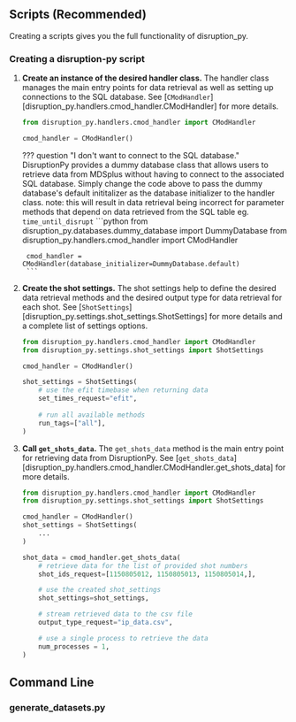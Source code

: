 
## Scripts (Recommended)
Creating a scripts gives you the full functionality of disruption_py. 
### Creating a disruption-py script
1. **Create an instance of the desired handler class.** 
	The handler class manages the main entry points for data retrieval as well as setting up connections to the SQL database. See [`CModHandler`][disruption_py.handlers.cmod_handler.CModHandler] for more details.
	```python
	from disruption_py.handlers.cmod_handler import CModHandler

	cmod_handler = CModHandler()
	```

	??? question "I don't want to connect to the SQL database."
		DisruptionPy provides a dummy database class that allows users to retrieve data from MDSplus
		without having to connect to the associated SQL database. Simply change the code above to pass
		the dummy database's default inititalizer as the database initializer to the handler class.
		note: this will result in data retrieval being incorrect for parameter methods that depend on 
		data retrieved from the SQL table eg. `time_until_disrupt`
		```python
		from disruption_py.databases.dummy_database import DummyDatabase
		from disruption_py.handlers.cmod_handler import CModHandler

		cmod_handler = CModHandler(database_initializer=DummyDatabase.default)
		```

2. **Create the shot settings.** 
	The shot settings help to define the desired data retrieval methods and the desired output type for data retrieval for each shot. See [`ShotSettings`][disruption_py.settings.shot_settings.ShotSettings] for more details and a complete list of settings options.
	```python
	from disruption_py.handlers.cmod_handler import CModHandler
	from disruption_py.settings.shot_settings import ShotSettings

	cmod_handler = CModHandler()

	shot_settings = ShotSettings(
		# use the efit timebase when returning data 
		set_times_request="efit",
		
		# run all available methods
		run_tags=["all"],
	)
	```

3. **Call `get_shots_data`.** 
	The `get_shots_data` method is the main entry point for retrieving data from DisruptionPy. See [`get_shots_data`][disruption_py.handlers.cmod_handler.CModHandler.get_shots_data] for more details.
	```python
	from disruption_py.handlers.cmod_handler import CModHandler
	from disruption_py.settings.shot_settings import ShotSettings

	cmod_handler = CModHandler()
	shot_settings = ShotSettings(
		... 
	)

	shot_data = cmod_handler.get_shots_data(
		# retrieve data for the list of provided shot numbers
		shot_ids_request=[1150805012, 1150805013, 1150805014,],

		# use the created shot_settings
		shot_settings=shot_settings,

		# stream retrieved data to the csv file
		output_type_request="ip_data.csv", 

		# use a single process to retrieve the data
		num_processes = 1,
	)
	```

## Command Line

### generate_datasets.py

